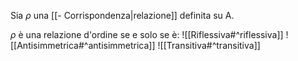 Sia $\rho$ una [[- Corrispondenza|relazione]] definita su A.

$\rho$ è una relazione d'ordine se e solo se è:
![[Riflessiva#^riflessiva]]
![[Antisimmetrica#^antisimmetrica]]
![[Transitiva#^transitiva]]

